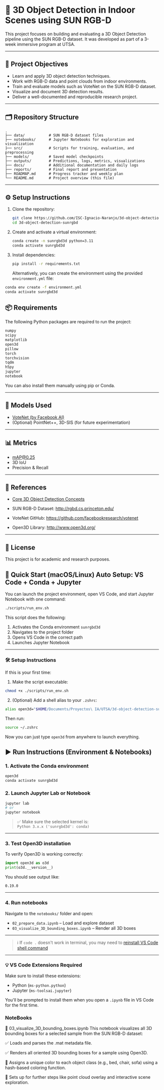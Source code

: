 # 🧠 3D Object Detection in Indoor Scenes using SUN RGB-D

This project focuses on building and evaluating a 3D Object Detection pipeline using the SUN RGB-D dataset. It was developed as part of a 3-week immersive program at UTSA.

---

## 📌 Project Objectives

- Learn and apply 3D object detection techniques.
- Work with RGB-D data and point clouds from indoor environments.
- Train and evaluate models such as VoteNet on the SUN RGB-D dataset.
- Visualize and document 3D detection results.
- Deliver a well-documented and reproducible research project.

---

## 🗂️ Repository Structure

```
.
├── data/           # SUN RGB-D dataset files
├── notebooks/      # Jupyter Notebooks for exploration and visualization
├── src/            # Scripts for training, evaluation, and preprocessing
├── models/         # Saved model checkpoints
├── outputs/        # Predictions, logs, metrics, visualizations
├── docs/           # Additional documentation and daily logs
├── reports/        # Final report and presentation
├── ROADMAP.md      # Progress tracker and weekly plan
└── README.md       # Project overview (this file)
```

---

## ⚙️ Setup Instructions

1. Clone the repository:
   ```bash
   git clone https://github.com/ISC-Ignacio-Naranjo/3d-object-detection-sunrgbd.git
   cd 3d-object-detection-sunrgbd
   ```

2. Create and activate a virtual environment:
   ```bash
   conda create -n sunrgbd3d python=3.11
   conda activate sunrgbd3d
   ```

3. Install dependencies:
   ```bash
   pip install -r requirements.txt
   ```
   Alternatively, you can create the environment using the provided `environment.yml` file:

```bash
conda env create -f environment.yml
conda activate sunrgbd3d
```

## 📦 Requirements

The following Python packages are required to run the project:

```txt
numpy
scipy
matplotlib
open3d
pillow
torch
torchvision
tqdm
h5py
jupyter
notebook
```

You can also install them manually using pip or Conda.

---

## 🧪 Models Used

- [VoteNet (by Facebook AI)](https://arxiv.org/abs/1904.09664)
- (Optional) PointNet++, 3D-SIS (for future experimentation)

---

## 📊 Metrics

- mAP@0.25
- 3D IoU
- Precision & Recall

---

## 🔗 References
- [Core 3D Object Detection Concepts](./docs/Core_3D_Object_Detection_Concepts.md)

- SUN RGB-D Dataset: http://rgbd.cs.princeton.edu/
- VoteNet GitHub: https://github.com/facebookresearch/votenet
- Open3D Library: http://www.open3d.org/

---


## 📁 License

This project is for academic and research purposes.


## 🚀 Quick Start (macOS/Linux) Auto Setup: VS Code + Conda + Jupyter

You can launch the project environment, open VS Code, and start Jupyter Notebook with one command:

```bash
./scripts/run_env.sh
```

This script does the following:

1. Activates the Conda environment `sunrgbd3d`
2. Navigates to the project folder
3. Opens VS Code in the correct path
4. Launches Jupyter Notebook

---

### 🛠️ Setup Instructions

If this is your first time:

1. Make the script executable:

```bash
chmod +x ./scripts/run_env.sh
```

2. (Optional) Add a shell alias to your `.zshrc`:

```bash
alias open3d="$HOME/Documents/Proyectos\ IA/UTSA/3d-object-detection-sunrgbd/scripts/run_env.sh"
```

Then run:

```bash
source ~/.zshrc
```

Now you can just type `open3d` from anywhere to launch everything.

## ▶️ Run Instructions (Environment & Notebooks)

### 1. Activate the Conda environment
```bash
open3d
conda activate sunrgbd3d
```

### 2. Launch Jupyter Lab or Notebook
```bash
jupyter lab
# or
jupyter notebook
```

> ✅ Make sure the selected kernel is:  
> `Python 3.x.x ('sunrgbd3d': conda)`

---

### 3. Test Open3D installation
To verify Open3D is working correctly:
```python
import open3d as o3d
print(o3d.__version__)
```

You should see output like:
```
0.19.0
```

---

### 4. Run notebooks
Navigate to the `notebooks/` folder and open:

- `02_prepare_data.ipynb` – Load and explore dataset
- `03_visualize_3D_bounding_boxes.ipynb` – Render all 3D boxes

---

> ℹ️ If `code .` doesn't work in terminal, you may need to [reinstall VS Code shell command](https://code.visualstudio.com/docs/setup/mac#_launching-from-the-command-line)

---

### 💡 VS Code Extensions Required

Make sure to install these extensions:

- Python (`ms-python.python`)
- Jupyter (`ms-toolsai.jupyter`)

You'll be prompted to install them when you open a `.ipynb` file in VS Code for the first time.

### NoteBooks

📘 03_visualize_3D_bounding_boxes.ipynb
This notebook visualizes all 3D bounding boxes for a selected sample from the SUN RGB-D dataset:

✅ Loads and parses the .mat metadata file.

✅ Renders all oriented 3D bounding boxes for a sample using Open3D.

🎨 Assigns a unique color to each object class (e.g., bed, chair, sofa) using a hash-based coloring function.

🧩 Sets up for further steps like point cloud overlay and interactive scene exploration.